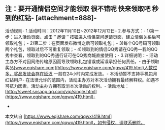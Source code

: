 **注：要开通情侣空间才能领取 很不错呢 快来领取吧 秒到的红钻**-
\[attachment=888\]-
-
活动规则-
1.活动时间：2012年11月10日~2012年12月12日-
2.参与方式：-
1)第一步：进入活动页面，点击＂邀请＂按钮进入情侣空间邀请页面，建立情侣关系后可领取礼包；-
2)第二步：在页面发布微博之后可领取礼包；-
3)每个QQ号码可领取两个礼包，领取过后不可重复领取；-
4)领取到的情侣QQ秀请在QQ秀—我的QQ秀中查看，领取到的QQ秀通行证可在QQ秀商城直接使用；-
3.详细说明：-
活动主办方不对因网络传输原因而导致领取礼包错误或延误承担任何责任。-
由于领取奖品[www.eqishare.com](https://www.eqishare.com/qqwx/419.html)人数过多，奖品发放会存在延迟 一般在24小时内完成发放。-
本活动暂不支持手机包月红钻用户-
在法律允许的范围内，活动主办方对本次活动拥有最终解释权。如遇不可抗力因素，活动主办方拥有取消本次活动的权利。-
活动地址：[http://sweet.snsapp.qq.com/vip/single.html](https://www.eqishare.com/qqwx/419.html)-

-

本文转自 [https://www.eqishare.com/qqwx/419.html](https://www.eqishare.com/qqwx/419.html)，如有侵权，请联系删除。